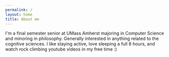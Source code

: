 ```yaml
---
permalink: /
layout: home
title: About me
---
```


I'm a final semester senior at UMass Amherst majoring in Computer Science and minoring in philosophy. Generally interested in anything related to the cognitive sciences. I like staying active, love sleeping a full 8 hours, and watch rock climbing youtube videos in my free time :) 
